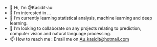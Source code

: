 - 👋 Hi, I’m @Kasidit-au
- 👀 I’m interested in ...
- 🌱 I’m currently learning statistical analysis, machine learning and deep learning.
- 💞️ I’m looking to collaborate on any projects relating to prediction, computer vision and natural language processing.
- 📫 How to reach me : Email me on Au_kasidit@hotmail.com

<!---
Kasidit-au/Kasidit-au is a ✨ special ✨ repository because its `README.md` (this file) appears on your GitHub profile.
You can click the Preview link to take a look at your changes.
--->
